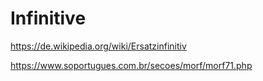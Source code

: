 Infinitive
===


https://de.wikipedia.org/wiki/Ersatzinfinitiv

https://www.soportugues.com.br/secoes/morf/morf71.php
